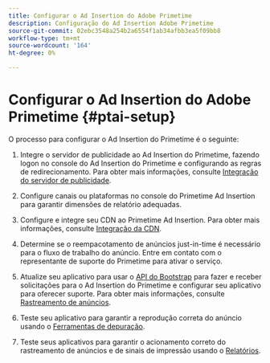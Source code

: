 ```yaml
---
title: Configurar o Ad Insertion do Adobe Primetime
description: Configuração do Ad Insertion Adobe Primetime
source-git-commit: 02ebc3548a254b2a6554f1ab34afbb3ea5f09bb8
workflow-type: tm+mt
source-wordcount: '164'
ht-degree: 0%

---
```


# Configurar o Ad Insertion do Adobe Primetime {#ptai-setup}

O processo para configurar o Ad Insertion do Primetime é o seguinte:

1. Integre o servidor de publicidade ao Ad Insertion do Primetime, fazendo logon no console do Ad Insertion do Primetime e configurando as regras de redirecionamento. Para obter mais informações, consulte [Integração do servidor de publicidade](/help/primetime-ad-insertion/getting-started/integrate-ad-server.md).

1. Configure canais ou plataformas no console do Primetime Ad Insertion para garantir dimensões de relatório adequadas.

1. Configure e integre seu CDN ao Primetime Ad Insertion. Para obter mais informações, consulte [Integração da CDN](integrate-cdn.md).

1. Determine se o reempacotamento de anúncios just-in-time é necessário para o fluxo de trabalho do anúncio. Entre em contato com o representante de suporte do Primetime para ativar o serviço.

1. Atualize seu aplicativo para usar o [API do Bootstrap](/help/primetime-ad-insertion/technical-reference/bootstrap-api.md) para fazer e receber solicitações para o Ad Insertion do Primetime e configurar seu aplicativo para oferecer suporte. Para obter mais informações, consulte [Rastreamento de anúncios](set-up-ad-tracking.md).

1. Teste seu aplicativo para garantir a reprodução correta do anúncio usando o [Ferramentas de depuração](/help/primetime-ad-insertion/performance-monitoring-debugging-reporting/troubleshoot-and-debug.md).

1. Teste seus aplicativos para garantir o acionamento correto do rastreamento de anúncios e de sinais de impressão usando o [Relatórios](/help/primetime-ad-insertion/performance-monitoring-debugging-reporting/reporting-and-billing.md).
